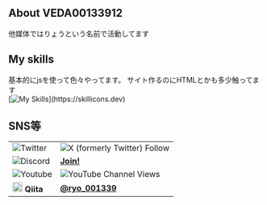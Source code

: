 ## About VEDA00133912
他媒体ではりょうという名前で活動してます

## My skills
基本的にjsを使って色々やってます。
サイト作るのにHTMLとかも多少触ってます<br>
[![My Skills](https://skillicons.dev/icons?i=js,html,css,node.js,)](https://skillicons.dev)

## SNS等
|   |  |
| ------------- | ------------- | 
|![Twitter](https://img.shields.io/badge/-twitter-black.svg?logo=x&style=for-the-badge)|![X (formerly Twitter) Follow](https://img.shields.io/twitter/follow/ryo_00139)|
|![Discord](https://img.shields.io/badge/-discord-black.svg?logo=discord&style=for-the-badge) |[**Join!**](https://discord.gg/ESRGwGQhxc)|
|![Youtube](https://img.shields.io/badge/-youtube-black.svg?logo=youtube&style=for-the-badge) | ![YouTube Channel Views](https://img.shields.io/youtube/channel/views/UCxYWYOxP6D506jG9wrjJKJQ) |
|<img src="https://cdn.qiita.com/assets/favicons/public/production-c620d3e403342b1022967ba5e3db1aaa.ico" width="20px" height="20px" /> **Qiita** |[**@ryo_001339**](https://qiita.com/ryo_001339)|
